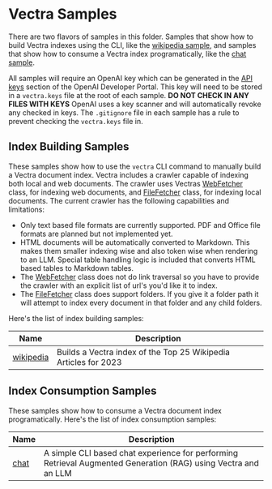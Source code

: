 # Vectra Samples
There are two flavors of samples in this folder. Samples that show how to build Vectra indexes using the CLI, like the [wikipedia sample](./wikipedia/README.md), and samples that show how to consume a Vectra index programatically, like the [chat sample](./chat/README.md).

All samples will require an OpenAI key which can be generated in the [API keys](https://platform.openai.com/api-keys) section of the OpenAI Developer Portal. This key will need to be stored in a `vectra.keys` file at the root of each sample. **DO NOT CHECK IN ANY FILES WITH KEYS** OpenAI uses a key scanner and will automatically revoke any checked in keys. The `.gitignore` file in each sample has a rule to prevent checking the `vectra.keys` file in.

## Index Building Samples
These samples show how to use the `vectra` CLI command to manually build a Vectra document index. Vectra includes a crawler capable of indexing both local and web documents. The crawler uses Vectras [WebFetcher](../src/WebFetcher.ts) class, for indexing web documents, and [FileFetcher](../src/FileFetcher.ts) class, for indexing local documents.  The current crawler has the following capabilities and limitations:

- Only text based file formats are currently supported. PDF and Office file formats are planned but not implemented yet.
- HTML documents will be automatically converted to Markdown. This makes them smaller indexing wise and also token wise when rendering to an LLM.  Special table handling logic is included that converts HTML based tables to Markdown tables.
- The [WebFetcher](../src/WebFetcher.ts) class does not do link traversal so you have to provide the crawler with an explicit list of url's you'd like it to index.
- The [FileFetcher](../src/FileFetcher.ts) class does support folders. If you give it a folder path it will attempt to index every document in that folder and any child folders.

Here's the list of index building samples:

| Name | Description |
| ---- | ----------- |
| [wikipedia](./wikipedia/README.md) | Builds a Vectra index of the Top 25 Wikipedia Articles for 2023 |

## Index Consumption Samples
These samples show how to consume a Vectra document index programatically. Here's the list of index consumption samples:

| Name | Description |
| ---- | ----------- |
| [chat](./chat/README.md) | A simple CLI based chat experience for performing Retrieval Augmented Generation (RAG) using Vectra and an LLM |

